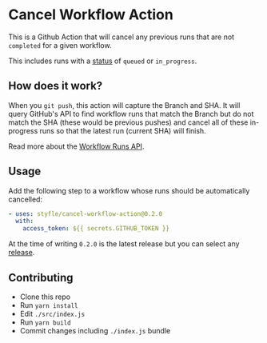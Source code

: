 # Cancel Workflow Action

This is a Github Action that will cancel any previous runs that are not `completed` for a given workflow.

This includes runs with a [status](https://developer.github.com/v3/checks/runs/#parameters-1) of `queued` or `in_progress`.

## How does it work?

When you `git push`, this action will capture the Branch and SHA. It will query GitHub's API to find workflow runs that match the Branch but do not match the SHA (these would be previous pushes) and cancel all of these in-progress runs so that the latest run (current SHA) will finish.

Read more about the [Workflow Runs API](https://developer.github.com/v3/actions/workflow_runs/).

## Usage

Add the following step to a workflow whose runs should be automatically cancelled:

```yml
- uses: styfle/cancel-workflow-action@0.2.0
  with:
    access_token: ${{ secrets.GITHUB_TOKEN }}
```

At the time of writing `0.2.0` is the latest release but you can select any [release](https://github.com/styfle/cancel-workflow-action/releases).

## Contributing

- Clone this repo
- Run `yarn install`
- Edit `./src/index.js`
- Run `yarn build`
- Commit changes including `./index.js` bundle
